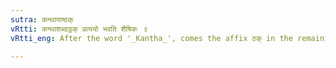 ```yaml
---
sutra: कन्थायाष्ठक्
vRtti: कन्थाशब्दाट्ठक् प्रत्ययो भवति शैषिकः ॥
vRtti_eng: After the word '_Kantha_', comes the affix ठक् in the remaining senses.

---
```

